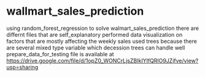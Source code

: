 # wallmart_sales_prediction
using random_forest_regression to solve walmart_sales_prediction 
there are differnt files that are self_explanatory 
performed data visualization on factors that are mostly affecting the weekly sales
used trees because there are several mixed type variable which decession trees can handle well
prepare_data_for_testing  file is available at https://drive.google.com/file/d/1opZ0_WONCrLjsZBIkIYIfQRlO9JZjfve/view?usp=sharing
